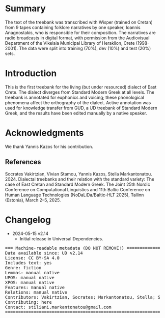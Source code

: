 # Summary

The text of the treebank was transcribed with Wisper (trained on Cretan) from 9 tapes containing  folklore narratives by one speaker, Ioannis Anagnostakis, who is responsible for their composition. The narratives are radio broadcasts in digital format, with permission from the Audiovisual Department of the Vikelaia Municipal Library of Heraklion, Crete (1998-2001).
The data were split into  training (70%),  dev (10%) and  test (20%) sets.




# Introduction

This is the first treebank for the living (but under resourced) dialect of East Crete. The dialect diverges from Standard Modern Greek at all levels. The treebank is annotated for euphonics and voicing; these phonological phenomena affect the orthography of the dialect. Active annotation was used for knowledge transfer from GUD, a UD treebank of Standard Modern Greek, and the results have been edited manually by a native speaker.


# Acknowledgments

We thank Yannis Kazos for his contribution.

## References

Socrates Vakirtzian, Vivian Stamou, Yannis Kazos,  Stella Markantonatou. 2024. Dialectal treebanks and their relation with the standard variety: The case of East Cretan and Standard Modern Greek. The Joint 25th Nordic Conference on Computational Linguistics and 11th Baltic Conference on Human Language Technologies (NoDaLiDa/Baltic-HLT 2025), Tallinn (Estonia), March 2–5, 2025.


# Changelog

* 2024-05-15 v2.14
  * Initial release in Universal Dependencies.


<pre>
=== Machine-readable metadata (DO NOT REMOVE!) ================================
Data available since: UD v2.14
License: CC BY-SA 4.0
Includes text: yes
Genre: fiction
Lemmas: manual native
UPOS: manual native
XPOS: manual native
Features: manual native
Relations: manual native
Contributors: Vakirtzian, Socrates; Markantonatou, Stella; Stamou, Vivian
Contributing: here
Contact: stiliani.markantonatou@gmail.com
===============================================================================
</pre>
